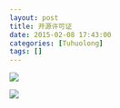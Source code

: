 ```yaml
---
layout: post
title: 开源许可证
date: 2015-02-08 17:43:00
categories: [Tuhuolong]
tags: []
---
```

![](http://img.blog.csdn.net/20150208174254280)


![](http://img.blog.csdn.net/20150208174336166)


